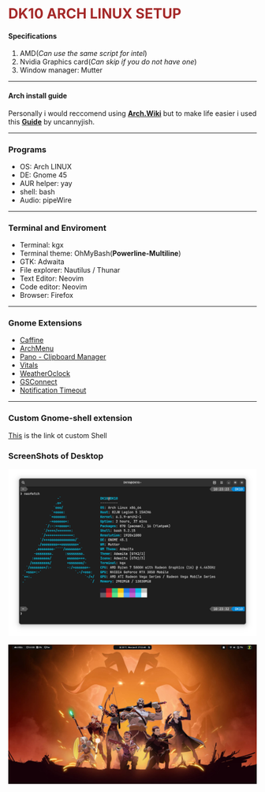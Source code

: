 # <span style="color: brown"> DK10 ARCH LINUX SETUP</span>

#### Specifications
1. AMD(*Can use the same script for intel*) 
2. Nvidia Graphics card(_Can skip if you do not have one_)
3. Window manager: Mutter
___
#### Arch install guide
Personally i would reccomend using **[Arch.Wiki](archwiki.org)** but to make life easier i used this **[Guide](https://emerald-bun-ee0.notion.site/Arch-Linux-Dual-Boot-Guide-84140e4c5ac94b89baf1647486594325)** by uncannyjish.
___
### Programs
- OS: Arch LINUX
- DE: Gnome 45 
- AUR helper: yay
- shell: bash 
- Audio: pipeWire
___
### Terminal and Enviroment
- Terminal: kgx
- Terminal theme: OhMyBash(**Powerline-Multiline**)
- GTK: Adwaita
- File explorer: Nautilus / Thunar
- Text Editor: Neovim
- Code editor: Neovim 
- Browser: Firefox
*******
### Gnome Extensions
- [Caffine](https://extensions.gnome.org/extension/517/caffeine/)
- [ArchMenu](https://extensions.gnome.org/extension/3628/arcmenu/)
- [Pano - Clipboard Manager](https://extensions.gnome.org/extension/5278/pano/)
- [Vitals](https://extensions.gnome.org/extension/1460/vitals/)
- [WeatherOclock](https://extensions.gnome.org/extension/5470/weather-oclock/)
- [GSConnect](https://extensions.gnome.org/extension/1319/gsconnect/)
- [Notification Timeout](https://extensions.gnome.org/extension/3795/notification-timeout/)
___

### Custom Gnome-shell extension
[This](https://github.com/Mestane/CustomGnomeShell) is the link ot custom Shell
### ScreenShots of Desktop
![image](https://github.com/DK10WS/Setup/blob/master/Neoftech.png)

![image](https://github.com/DK10WS/Setup/blob/master/Screenshot%20from%202024-01-08%2017-12-02.png?raw=true)


